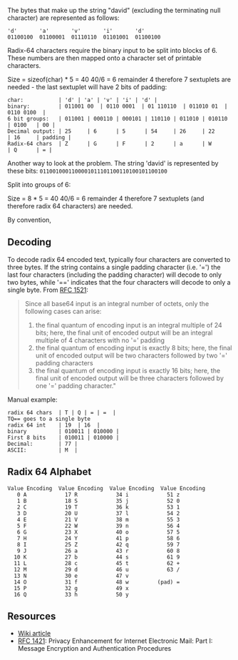 The bytes that make up the string "david" (excluding the terminating null character) are represented as follows:

~~~
'd'       'a'       'v'       'i'       'd'
01100100  01100001  01110110  01101001  01100100
~~~

Radix-64 characters require the binary input to be split into blocks of 6. These numbers are then mapped onto a character set of printable characters.

Size = sizeof(char) * 5 = 40
40/6 = 6 remainder 4 therefore 7 sextuplets are needed - the last sextuplet will have 2 bits of padding:

~~~
char:           | 'd' | 'a' | 'v' | 'i' | 'd' |
binary:         | 011001 00  | 0110 0001  | 01 110110  | 011010 01  | 0110 0100  |
6 bit groups:   | 011001 | 000110 | 000101 | 110110 | 011010 | 010110 | 0100   | 00 |
Decimal output: | 25     | 6      | 5      | 54     | 26     | 22     | 16     | padding |
Radix-64 chars  | Z      | G      | F      | 2      | a      | W      | Q      | = |
~~~

Another way to look at the problem. The string 'david' is represented by these bits:
`0110010001100001011101100110100101100100`

Split into groups of 6:

Size = 8 * 5 = 40
40/6 = 6 remainder 4 therefore 7 sextuplets (and therefore radix 64 characters) are needed.

By convention,

Decoding
--------
To decode radix 64 encoded text, typically four characters are converted to three bytes. If the string contains a single padding character (i.e. '=') the last four characters (including the padding character) will decode to only two bytes, while '==' indicates that the four characters will decode to only a single byte. From [RFC 1521][2]:

>Since all base64 input is an integral number of octets, only the following cases can arise:
>1. the final quantum of encoding input is an integral multiple of 24 bits; here, the final unit of encoded output will be an integral multiple of 4 characters with no '=' padding
>2. the final quantum of encoding input is exactly 8 bits; here, the final unit of encoded output will be two characters followed by two '=' padding characters
>3. the final quantum of encoding input is exactly 16 bits; here, the final unit of encoded output will be three characters followed by one '=' padding character."

Manual example:
~~~
radix 64 chars  | T | Q | = | =  |
TQ== goes to a single byte
radix 64 int    | 19  | 16  |
binary          | 010011 | 010000 |
First 8 bits    | 010011 | 010000 |
Decimal:        | 77 |
ASCII:          | M  |
~~~

Radix 64 Alphabet
-----------------
~~~
Value Encoding  Value Encoding  Value Encoding  Value Encoding
   0 A            17 R            34 i            51 z
   1 B            18 S            35 j            52 0
   2 C            19 T            36 k            53 1
   3 D            20 U            37 l            54 2
   4 E            21 V            38 m            55 3
   5 F            22 W            39 n            56 4
   6 G            23 X            40 o            57 5
   7 H            24 Y            41 p            58 6
   8 I            25 Z            42 q            59 7
   9 J            26 a            43 r            60 8
  10 K            27 b            44 s            61 9
  11 L            28 c            45 t            62 +
  12 M            29 d            46 u            63 /
  13 N            30 e            47 v
  14 O            31 f            48 w         (pad) =
  15 P            32 g            49 x
  16 Q            33 h            50 y
~~~

## Resources
* [Wiki article][1]
* [RFC 1421][2]: Privacy Enhancement for Internet Electronic Mail: Part I: Message Encryption and Authentication Procedures

[1]: https://en.wikipedia.org/wiki/Base64
[2]: https://tools.ietf.org/html/rfc1421

